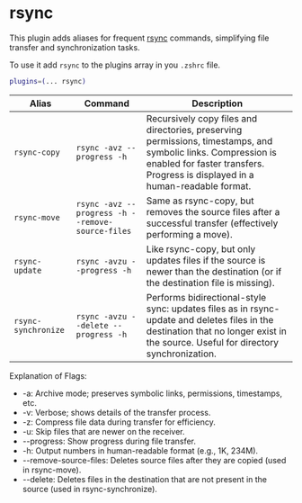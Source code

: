 # rsync

This plugin adds aliases for frequent [rsync](https://rsync.samba.org/) commands, simplifying file transfer and synchronization tasks.

To use it add `rsync` to the plugins array in you `.zshrc` file.

```zsh
plugins=(... rsync)
```

| Alias               | Command                                          | Description |
| ------------------- | ------------------------------------------------ | ------------|
| `rsync-copy`        | `rsync -avz --progress -h`                       | Recursively copy files and directories, preserving permissions, timestamps, and symbolic links. Compression is enabled for faster transfers. Progress is displayed in a human-readable format. | 
| `rsync-move`        | `rsync -avz --progress -h --remove-source-files` | Same as rsync-copy, but removes the source files after a successful transfer (effectively performing a move). | 
| `rsync-update`      | `rsync -avzu --progress -h`                      | Like rsync-copy, but only updates files if the source is newer than the destination (or if the destination file is missing). | 
| `rsync-synchronize` | `rsync -avzu --delete --progress -h`             | Performs bidirectional-style sync: updates files as in rsync-update and deletes files in the destination that no longer exist in the source. Useful for directory synchronization. | 

Explanation of Flags:
 - -a: Archive mode; preserves symbolic links, permissions, timestamps, etc.
 - -v: Verbose; shows details of the transfer process.
 - -z: Compress file data during transfer for efficiency.
 - -u: Skip files that are newer on the receiver.
 - --progress: Show progress during file transfer.
 - -h: Output numbers in human-readable format (e.g., 1K, 234M).
 - --remove-source-files: Deletes source files after they are copied (used in rsync-move).
 - --delete: Deletes files in the destination that are not present in the source (used in rsync-synchronize).
